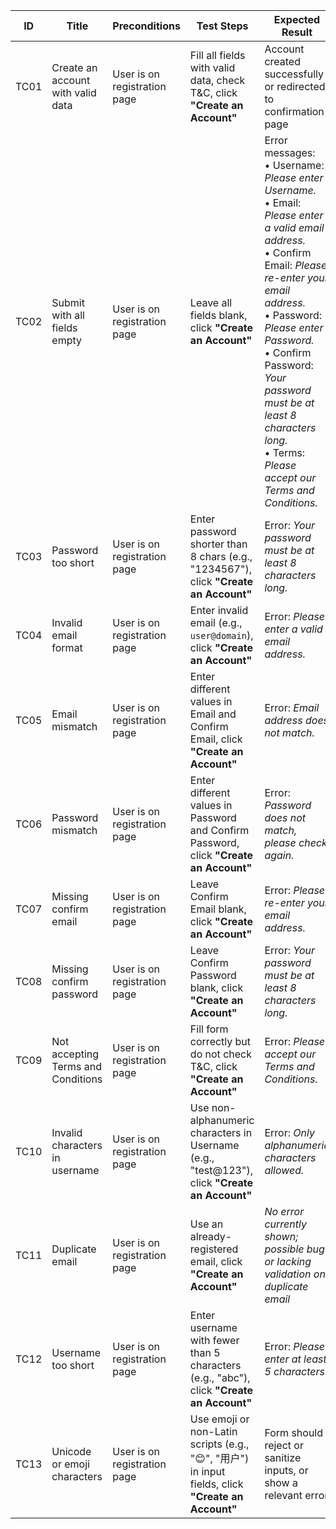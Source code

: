 | **ID** | **Title**                          | **Preconditions**            | **Test Steps**                                                                                   | **Expected Result**                                                                                                                                                                                                                                                                                                                          |
| ------ | ---------------------------------- | ---------------------------- | ------------------------------------------------------------------------------------------------ | -------------------------------------------------------------------------------------------------------------------------------------------------------------------------------------------------------------------------------------------------------------------------------------------------------------------------------------------- |
| TC01   | Create an account with valid data  | User is on registration page | Fill all fields with valid data, check T\&C, click **"Create an Account"**                       | Account created successfully or redirected to confirmation page                                                                                                                                                                                                                                                                              |
| TC02   | Submit with all fields empty       | User is on registration page | Leave all fields blank, click **"Create an Account"**                                            | Error messages:<br>• Username: *Please enter Username.*<br>• Email: *Please enter a valid email address.*<br>• Confirm Email: *Please re-enter your email address.*<br>• Password: *Please enter Password.*<br>• Confirm Password: *Your password must be at least 8 characters long.*<br>• Terms: *Please accept our Terms and Conditions.* |
| TC03   | Password too short                 | User is on registration page | Enter password shorter than 8 chars (e.g., "1234567"), click **"Create an Account"**             | Error: *Your password must be at least 8 characters long.*                                                                                                                                                                                                                                                                                   |
| TC04   | Invalid email format               | User is on registration page | Enter invalid email (e.g., `user@domain`), click **"Create an Account"**                         | Error: *Please enter a valid email address.*                                                                                                                                                                                                                                                                                                 |
| TC05   | Email mismatch                     | User is on registration page | Enter different values in Email and Confirm Email, click **"Create an Account"**                 | Error: *Email address does not match.*                                                                                                                                                                                                                                                                                                       |
| TC06   | Password mismatch                  | User is on registration page | Enter different values in Password and Confirm Password, click **"Create an Account"**           | Error: *Password does not match, please check again.*                                                                                                                                                                                                                                                                                        |
| TC07   | Missing confirm email              | User is on registration page | Leave Confirm Email blank, click **"Create an Account"**                                         | Error: *Please re-enter your email address.*                                                                                                                                                                                                                                                                                                 |
| TC08   | Missing confirm password           | User is on registration page | Leave Confirm Password blank, click **"Create an Account"**                                      | Error: *Your password must be at least 8 characters long.*                                                                                                                                                                                                                                                                                   |
| TC09   | Not accepting Terms and Conditions | User is on registration page | Fill form correctly but do not check T\&C, click **"Create an Account"**                         | Error: *Please accept our Terms and Conditions.*                                                                                                                                                                                                                                                                                             |
| TC10   | Invalid characters in username     | User is on registration page | Use non-alphanumeric characters in Username (e.g., "test\@123"), click **"Create an Account"**   | Error: *Only alphanumeric characters allowed.*                                                                                                                                                                                                                                                                                               |
| TC11   | Duplicate email                    | User is on registration page | Use an already-registered email, click **"Create an Account"**                                   | *No error currently shown; possible bug or lacking validation on duplicate email*                                                                                                                                                                                                                                                            |
| TC12   | Username too short                 | User is on registration page | Enter username with fewer than 5 characters (e.g., "abc"), click **"Create an Account"**         | Error: *Please enter at least 5 characters.*                                                                                                                                                                                                                                                                                                 |
| TC13   | Unicode or emoji characters        | User is on registration page | Use emoji or non-Latin scripts (e.g., "😊", "用户") in input fields, click **"Create an Account"** | Form should reject or sanitize inputs, or show a relevant error                                                                                                                                                                                                                                                                              |
